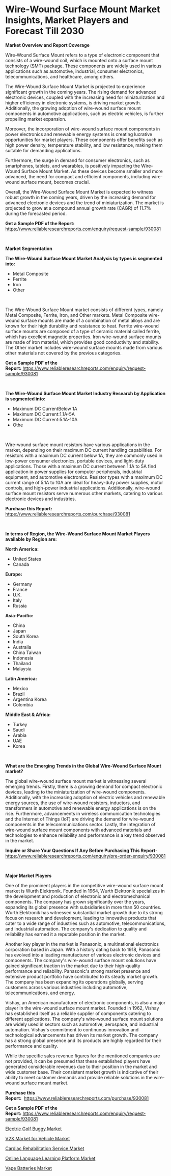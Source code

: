 <p><h1>Wire-Wound Surface Mount Market Insights, Market Players and Forecast Till 2030</h1></p><p><strong>Market Overview and Report Coverage</strong></p>
<p><p>Wire-Wound Surface Mount refers to a type of electronic component that consists of a wire-wound coil, which is mounted onto a surface mount technology (SMT) package. These components are widely used in various applications such as automotive, industrial, consumer electronics, telecommunications, and healthcare, among others.</p><p>The Wire-Wound Surface Mount Market is projected to experience significant growth in the coming years. The rising demand for advanced electronic devices, coupled with the increasing need for miniaturization and higher efficiency in electronic systems, is driving market growth. Additionally, the growing adoption of wire-wound surface mount components in automotive applications, such as electric vehicles, is further propelling market expansion.</p><p>Moreover, the incorporation of wire-wound surface mount components in power electronics and renewable energy systems is creating lucrative opportunities for market players. These components offer benefits such as high power density, temperature stability, and low resistance, making them suitable for demanding applications.</p><p>Furthermore, the surge in demand for consumer electronics, such as smartphones, tablets, and wearables, is positively impacting the Wire-Wound Surface Mount Market. As these devices become smaller and more advanced, the need for compact and efficient components, including wire-wound surface mount, becomes crucial.</p><p>Overall, the Wire-Wound Surface Mount Market is expected to witness robust growth in the coming years, driven by the increasing demand for advanced electronic devices and the trend of miniaturization. The market is projected to grow at a compound annual growth rate (CAGR) of 11.7% during the forecasted period.</p></p>
<p><strong>Get a Sample PDF of the Report:</strong> <a href="https://www.reliableresearchreports.com/enquiry/request-sample/930081">https://www.reliableresearchreports.com/enquiry/request-sample/930081</a></p>
<p>&nbsp;</p>
<p><strong>Market Segmentation</strong></p>
<p><strong>The Wire-Wound Surface Mount Market Analysis by types is segmented into:</strong></p>
<p><ul><li>Metal Composite</li><li>Ferrite</li><li>Iron</li><li>Other</li></ul></p>
<p>&nbsp;</p>
<p><p>The Wire-Wound Surface Mount market consists of different types, namely Metal Composite, Ferrite, Iron, and Other markets. Metal Composite wire-wound surface mounts are made of a combination of metal alloys and are known for their high durability and resistance to heat. Ferrite wire-wound surface mounts are composed of a type of ceramic material called ferrite, which has excellent magnetic properties. Iron wire-wound surface mounts are made of iron material, which provides good conductivity and stability. The Other market includes wire-wound surface mounts made from various other materials not covered by the previous categories.</p></p>
<p><strong>Get a Sample PDF of the Report:</strong>&nbsp;<a href="https://www.reliableresearchreports.com/enquiry/request-sample/930081">https://www.reliableresearchreports.com/enquiry/request-sample/930081</a></p>
<p>&nbsp;</p>
<p><strong>The Wire-Wound Surface Mount Market Industry Research by Application is segmented into:</strong></p>
<p><ul><li>Maximum DC CurrentBelow 1A</li><li>Maximum DC Current:1.1A-5A</li><li>Maximum DC Current:5.1A-10A</li><li>Othe</li></ul></p>
<p>&nbsp;</p>
<p><p>Wire-wound surface mount resistors have various applications in the market, depending on their maximum DC current handling capabilities. For resistors with a maximum DC current below 1A, they are commonly used in low-power consumer electronics, portable devices, and light-duty applications. Those with a maximum DC current between 1.1A to 5A find application in power supplies for computer peripherals, industrial equipment, and automotive electronics. Resistor types with a maximum DC current range of 5.1A to 10A are ideal for heavy-duty power supplies, motor controls, and high-power industrial applications. Additionally, wire-wound surface mount resistors serve numerous other markets, catering to various electronic devices and industries.</p></p>
<p><strong>Purchase this Report:</strong>&nbsp; <a href="https://www.reliableresearchreports.com/purchase/930081">https://www.reliableresearchreports.com/purchase/930081</a></p>
<p>&nbsp;</p>
<p><strong>In terms of Region, the Wire-Wound Surface Mount Market Players available by Region are:</strong></p>
<p>
    <p> <strong> North America: </strong>
        <ul>
            <li>United States</li>
            <li>Canada</li>
        </ul>
        </p> 
    <p> <strong> Europe: </strong>
        <ul>
            <li>Germany</li>
            <li>France</li>
            <li>U.K.</li>
            <li>Italy</li>
            <li>Russia</li>
        </ul>
        </p> 
    <p> <strong> Asia-Pacific: </strong>
        <ul>
            <li>China</li>
            <li>Japan</li>
            <li>South Korea</li>
            <li>India</li>
            <li>Australia</li>
            <li>China Taiwan</li>
            <li>Indonesia</li>
            <li>Thailand</li>
            <li>Malaysia</li>
        </ul>
        </p> 
    <p> <strong> Latin America: </strong>
        <ul>
            <li>Mexico</li>
            <li>Brazil</li>
            <li>Argentina Korea</li>
            <li>Colombia</li>
        </ul>
        </p> 
    <p> <strong> Middle East & Africa: </strong>
        <ul>
            <li>Turkey</li>
            <li>Saudi</li>
            <li>Arabia</li>
            <li>UAE</li>
            <li>Korea</li>
        </ul>
    </p>
    </p>
<p>&nbsp;</p>
<p><strong>What are the Emerging Trends in the Global Wire-Wound Surface Mount market?</strong></p>
<p><p>The global wire-wound surface mount market is witnessing several emerging trends. Firstly, there is a growing demand for compact electronic devices, leading to the miniaturization of wire-wound components. Additionally, with the increasing adoption of electric vehicles and renewable energy sources, the use of wire-wound resistors, inductors, and transformers in automotive and renewable energy applications is on the rise. Furthermore, advancements in wireless communication technologies and the Internet of Things (IoT) are driving the demand for wire-wound components in the telecommunications sector. Lastly, the integration of wire-wound surface mount components with advanced materials and technologies to enhance reliability and performance is a key trend observed in the market.</p></p>
<p><strong>Inquire or Share Your Questions If Any Before Purchasing This Report</strong>- <a href="https://www.reliableresearchreports.com/enquiry/pre-order-enquiry/930081">https://www.reliableresearchreports.com/enquiry/pre-order-enquiry/930081</a></p>
<p>&nbsp;</p>
<p><strong>Major Market Players</strong></p>
<p><p>One of the prominent players in the competitive wire-wound surface mount market is Wurth Elektronik. Founded in 1964, Wurth Elektronik specializes in the development and production of electronic and electromechanical components. The company has grown significantly over the years, expanding its global presence with subsidiaries in more than 50 countries. Wurth Elektronik has witnessed substantial market growth due to its strong focus on research and development, leading to innovative products that cater to a wide range of industries such as automotive, telecommunications, and industrial automation. The company's dedication to quality and reliability has earned it a reputable position in the market.</p><p>Another key player in the market is Panasonic, a multinational electronics corporation based in Japan. With a history dating back to 1918, Panasonic has evolved into a leading manufacturer of various electronic devices and components. The company's wire-wound surface mount solutions have gained significant traction in the market due to their high-quality performance and reliability. Panasonic's strong market presence and extensive product portfolio have contributed to its steady market growth. The company has been expanding its operations globally, serving customers across various industries including automotive, telecommunications, and energy.</p><p>Vishay, an American manufacturer of electronic components, is also a major player in the wire-wound surface mount market. Founded in 1962, Vishay has established itself as a reliable supplier of components catering to different applications. The company's wire-wound surface mount solutions are widely used in sectors such as automotive, aerospace, and industrial automation. Vishay's commitment to continuous innovation and technological advancements has driven its market growth. The company has a strong global presence and its products are highly regarded for their performance and quality.</p><p>While the specific sales revenue figures for the mentioned companies are not provided, it can be presumed that these established players have generated considerable revenues due to their position in the market and wide customer base. Their consistent market growth is indicative of their ability to meet customer demands and provide reliable solutions in the wire-wound surface mount market.</p></p>
<p><strong>Purchase this Report:</strong>&nbsp;&nbsp;<a href="https://www.reliableresearchreports.com/purchase/930081">https://www.reliableresearchreports.com/purchase/930081</a></p>
<p></p>
<p><strong>Get a Sample PDF of the Report:</strong>&nbsp;<a href="https://www.reliableresearchreports.com/enquiry/request-sample/930081">https://www.reliableresearchreports.com/enquiry/request-sample/930081</a></p>
<p><p><a href="https://www.linkedin.com/pulse/electric-golf-buggy-market-size-2023-2030-global-i75ue/">Electric Golf Buggy Market</a></p><p><a href="https://issuu.com/reportprime-2/docs/v2x-market-for-vehicle-market-size-2030.pptx?fr=xKAE9_zU1NQ">V2X Market for Vehicle Market</a></p><p><a href="https://medium.com/@krithi.reportprime/cardiac-rehabilitation-service-market-size-growth-forecast-2023-2030-aad353808ec2">Cardiac Rehabilitation Service Market</a></p><p><a href="https://medium.com/@shivangi.reportprime/online-language-learning-platform-market-size-growth-forecast-2023-2030-26678aeda02d">Online Language Learning Platform Market</a></p><p><a href="https://issuu.com/reportprime-2/docs/vape-batteries-market-size-2030.pptx?fr=xKAE9_zU1NQ">Vape Batteries Market</a></p></p>